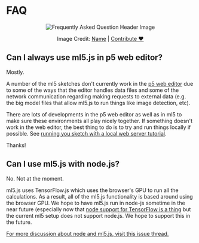 # FAQ

<center>
  <img class="header-img" src="assets/header-faq.png" alt="Frequently Asked Question Header Image" >
  <p class="img-credit"> Image Credit: <a href="">Name</a> | <a href="">Contribute ♥️</a> </p>
</center>

## Can I always use ml5.js in p5 web editor?

Mostly.

A number of the ml5 sketches don't currently work in the [p5 web editor](https://editor.p5js.org/) due to some of the ways that the editor handles data files and some of the network communication regarding making requests to external data (e.g. the big model files that allow ml5.js to run things like image detection, etc).

There are lots of developments in the p5 web editor as well as in ml5 to make sure these environments all play nicely together. If something doesn't work in the web editor, the best thing to do is to try and run things locally if possible. See [running you sketch with a local web server tutorial](/?id=try-ml5js-locally-3).

Thanks!

## Can I use ml5.js with node.js?

No. Not at the moment.

ml5.js uses TensorFlow.js which uses the browser's GPU to run all the calculations. As a result, all of the ml5.js functionality is based around using the browser GPU. We hope to have ml5.js run in node-js sometime in the near future (especially now that [node support for TensorFlow is a thing](https://www.tensorflow.org/js/guide/nodejs) but the current ml5 setup does not support node.js. We hope to support this in the future.

[For more discussion about node and ml5.js, visit this issue thread.](https://github.com/ml5js/ml5-library/issues/377)

<br>
